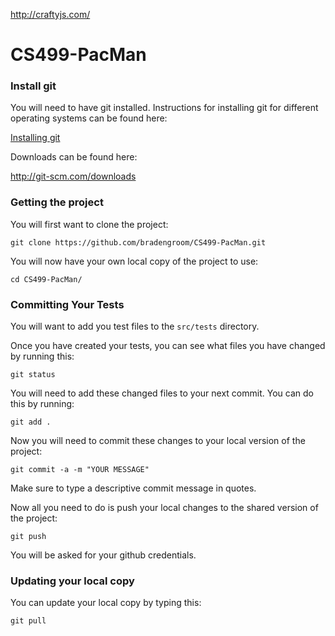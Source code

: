 http://craftyjs.com/

CS499-PacMan
============

### Install git

You will need to have git installed.  Instructions for installing git for different operating systems can be found here:

[Installing git](http://git-scm.com/book/en/Getting-Started-Installing-Git)

Downloads can be found here:

http://git-scm.com/downloads

### Getting the project

You will first want to clone the project:

```
git clone https://github.com/bradengroom/CS499-PacMan.git
```

You will now have your own local copy of the project to use:

```
cd CS499-PacMan/
```

### Committing Your Tests

You will want to add you test files to the `src/tests` directory.

Once you have created your tests, you can see what files you have changed by running this:

```
git status
```

You will need to add these changed files to your next commit.  You can do this by running:
```
git add .
```

Now you will need to commit these changes to your local version of the project:
```
git commit -a -m "YOUR MESSAGE"
```

Make sure to type a descriptive commit message in quotes.

Now all you need to do is push your local changes to the shared version of the project:

```
git push
```

You will be asked for your github credentials.

### Updating your local copy

You can update your local copy by typing this:
```
git pull
```
